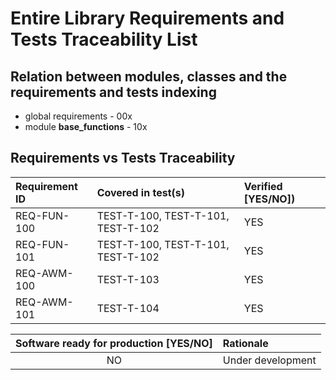 # Entire Library Requirements and Tests Traceability List

## Relation between modules, classes and the requirements and tests indexing

* global requirements - 00x
* module **base_functions** - 10x

## Requirements vs Tests Traceability

| **Requirement ID** | **Covered in test(s)**             | **Verified \[YES/NO\]**) |
| :----------------- | :--------------------------------- | :----------------------- |
| REQ-FUN-100        | TEST-T-100, TEST-T-101, TEST-T-102 | YES                      |
| REQ-FUN-101        | TEST-T-100, TEST-T-101, TEST-T-102 | YES                      |
| REQ-AWM-100        | TEST-T-103                         | YES                      |
| REQ-AWM-101        | TEST-T-104                         | YES                      |

| **Software ready for production \[YES/NO\]** | **Rationale**                 |
| :------------------------------------------: | :---------------------------- |
| NO                                           | Under development             |
